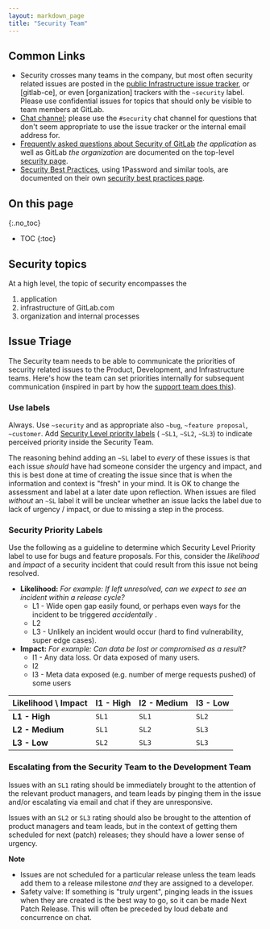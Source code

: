 ```yaml
---
layout: markdown_page
title: "Security Team"
---
```


## Common Links

- Security crosses many teams in the company, but most often security related issues are posted in the [public Infrastructure issue tracker](https://gitlab.com/gitlab-com/infrastructure/issues/), or [gitlab-ce], or even [organization] trackers with the `~security` label. Please use confidential issues for topics that should only be visible to team members at GitLab.
- [Chat channel](https://gitlab.slack.com/archives/security); please use the `#security` chat channel for questions that don't seem appropriate to use the issue tracker or the internal email address for.
- [Frequently asked questions about Security of GitLab](/security) _the application_  as well as GitLab _the organization_  are documented on the top-level [security page](/security).
- [Security Best Practices](/handbook/security), using 1Password and similar tools, are documented on their own [security best practices page](/handbook/security).

## On this page
{:.no_toc}

- TOC
{:toc}

## Security topics

At a high level, the topic of security encompasses the

1. application
2. infrastructure of GitLab.com
3. organization and internal processes

## Issue Triage

The Security team needs to be able to communicate the priorities of security related issues to the Product, Development, and Infrastructure teams. Here's how the team can set priorities internally for subsequent communication (inspired in part by how the [support team does this](/handbook/support/workflows/support_workflows/issue_escalations.html.md)).

### Use labels

Always. Use `~security` and as appropriate also `~bug`, `~feature proposal`, `~customer`. Add [Security Level priority labels](#security-priority-labels) ( `~SL1`, `~SL2`, `~SL3`) to indicate perceived priority inside the Security Team.

The reasoning behind adding an `~SL` label to _every_ of these issues is that each issue _should_ have had
someone consider the urgency and impact, and this is best done at time of creating the issue since that is
when the information and context is "fresh" in your mind. It is OK to change the assessment and label at a
later date upon reflection. When issues are filed _without_  an `~SL` label it will be unclear whether an issue lacks the label due to lack of urgency / impact, or due to missing a step in the process.


### Security Priority Labels

Use the following as a guideline to determine which Security Level Priority label to use for bugs and feature proposals. For this, consider the _likelihood_ and _impact_  of a security incident that could result from this issue not being resolved.

- **Likelihood:**  _For example: If left unresolved, can we expect to see an incident within a release cycle?_
  - L1 - Wide open gap easily found, or perhaps even ways for the incident to be triggered _accidentally_ .
  - L2
  - L3 - Unlikely an incident would occur (hard to find vulnerability, super edge cases).
- **Impact:** _For example: Can data be lost or compromised as a result?_
  - I1 - Any data loss. Or data exposed of many users.
  - I2
  - I3 - Meta data exposed (e.g. number of merge requests pushed) of some users

| **Likelihood \ Impact**          | **I1 - High** | **I2 - Medium**  | **I3 - Low**   |
|-------------------------------|---------------|------------------|----------------|
| **L1 - High**                 | `SL1`         | `SL1`            | `SL2`          |
| **L2 - Medium**               | `SL1`         | `SL2`            | `SL3`          |
| **L3 - Low**                  | `SL2`         | `SL3`            | `SL3`          |

### Escalating from the Security Team to the Development Team

Issues with an `SL1` rating should be immediately brought to the attention of the relevant product managers, and team leads by pinging them in the issue and/or escalating via email and chat if they are unresponsive.

Issues with an `SL2` or `SL3` rating should also be brought to the attention of product managers and team leads, but in the context of getting them scheduled for next (patch) releases; they should have a lower sense of urgency.

**Note**
- Issues are not scheduled for a particular release unless the team leads add them to a release milestone
*and* they are assigned to a developer.
- Safety valve: If something is "truly urgent", pinging leads in the issues when they are created is the best
way to go, so it can be made Next Patch Release. This will often be preceded by loud debate and concurrence on
chat.
